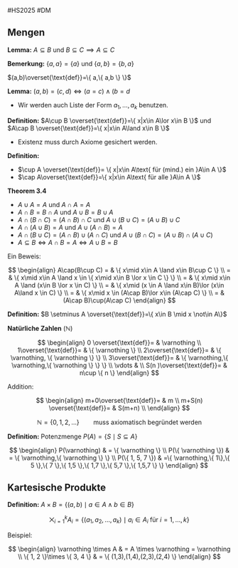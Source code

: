 #HS2025 #DM 

## Mengen

**Lemma:** $A \subseteq B$ und $B \subseteq C \implies A \subseteq C$

**Bemerkung:** $\{ a,a \}=\{ a \}$ und $\{ a,b \}=\{ b,a \}$

$(a,b)\overset{\text{def}}=\{ a,\{ a,b \} \}$

**Lemma:** $(a,b)=(c,d)\iff(a=c)\land(b=d$
- Wir werden auch Liste der Form $a_{1},\dots,a_{k}$ benutzen.

**Definition:** $A\cup B \overset{\text{def}}=\{ x|x\in A\lor x\in B \}$ und $A\cap B \overset{\text{def}}=\{ x|x\in A\land x\in B \}$
- Existenz muss durch Axiome gesichert werden.

**Definition:**
- $\cup A \overset{\text{def}}= \{ x|x\in A\text{ für (mind.) ein }A\in A \}$
- $\cap A\overset{\text{def}}=\{ x|x\in A\text{ für alle }A\in A \}$

**Theorem 3.4**
- $A\cup A=A$ und $A\cap A=A$
- $A\cap B=B\cap A$ und $A\cup B = B \cup A$
- $A\cap(B\cap C)=(A\cap B)\cap C$ und $A\cup(B\cup C)=(A\cup B)\cup C$
- $A\cap(A\cup B)=A$ und $A\cup(A\cap B)=A$
- $A\cap(B\cup C)=(A\cap B)\cup(A\cap C)$ und $A\cup(B\cap C)=(A\cup B)\cap(A\cup C)$
- $A\subseteq B\iff A\cap B=A\iff A\cup B=B$

Ein Beweis: 

$$
\begin{align}
A\cap(B\cup C) = & \{ x\mid x\in A \land x\in B\cup C \} \\
= & \{ x\mid x\in A \land x \in \{ x\mid x\in B \lor x \in C \} \} \\
= & \{ x\mid x\in A \land (x\in B \lor x \in C) \} \\
= & \{ x\mid (x \in A \land x\in B)\lor (x\in A\land x \in C) \} \\
= & \{ x\mid x \in (A\cap B)\lor x\in (A\cap C) \} \\
= & (A\cap B)\cup(A\cap C)
\end{align}
$$

**Definition:** $B \setminus A \overset{\text{def}}=\{ x\in B \mid x \not\in A\}$

**Natürliche Zahlen** ($\mathbb{N}$)

$$
\begin{align}
 0 \overset{\text{def}}= & \varnothing \\
1\overset{\text{def}}= & \{ \varnothing \} \\
2\overset{\text{def}}= & \{ \varnothing, \{ \varnothing \} \} \\
3\overset{\text{def}}= & \{ \varnothing,\{ \varnothing,\{ \varnothing \} \} \} \\
\vdots &  \\
S(n )\overset{\text{def}}= & n\cup \{ n \}
\end{align}
$$

Addition:

$$
\begin{align}
m+0\overset{\text{def}}= & m \\
m+S(n) \overset{\text{def}}= & S(m+n) \\
\end{align}
$$

$$
\mathbb{N}=\{ 0, 1, 2, \dots \}\qquad \text{muss axiomatisch begründet werden}
$$

**Definition:** Potenzmenge $P(A)= \{ S\mid S \subseteq A \}$

$$
\begin{align}
P(\varnothing)  & = \{ \varnothing \} \\
P(\{ \varnothing \}) & = \{ \varnothing,\{ \varnothing \} \} \\
P(\{ 1, 5, 7 \}) & =\{ \varnothing,\{ 1\},\{ 5 \},\{ 7 \},\{ 1,5 \},\{ 1,7 \},\{ 5,7 \},\{ 1,5,7 \} \}
\end{align}
$$

## Kartesische Produkte

**Definition:** $A\times B=\{ (a,b)\mid a\in A \land b \in B \}$

$$
\bigtimes_{i=1}^k A_i = \{ (a_{1},a_{2},\dots,a_{k})\mid a_{i}\in A_{i} \text{ für } i=1, \dots,k \}
$$

Beispiel:

$$
\begin{align}
\varnothing \times A  & = A \times \varnothing = \varnothing \\
\{ 1, 2 \}\times \{ 3, 4 \} & = \{ (1,3),(1,4),(2,3),(2,4) \}
\end{align}
$$

